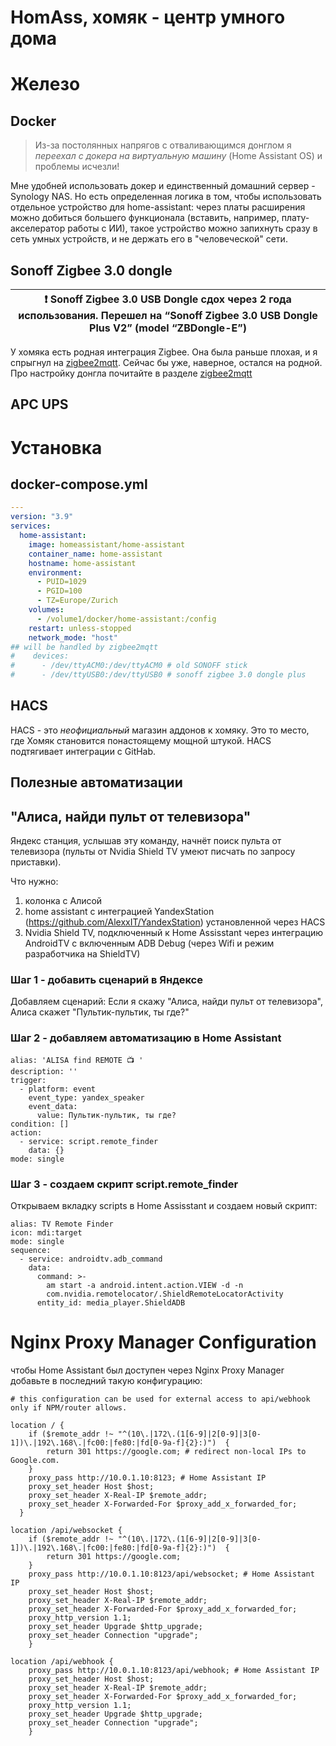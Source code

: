 # HomAss, хомяк - центр умного дома

# Железо

## Docker
> Из-за постолянных напрягов с отваливающимся донглом я *переехал с докера на виртуальную машину* (Home Assistant OS) и проблемы исчезли!

Мне удобней использовать докер и единственный домашний сервер - Synology NAS. Но есть определенная логика в том, чтобы использовать отдельное устройство для home-assistant: через платы расширения можно добиться большего функционала (вставить, например, плату-акселератор работы с ИИ), такое устройство можно запихнуть сразу в сеть умных устройств, и не держать его в "человеческой" сети. 

## Sonoff Zigbee 3.0 dongle
| :exclamation: Sonoff Zigbee 3.0 USB Dongle сдох через 2 года использования. Перешел на “Sonoff Zigbee 3.0 USB Dongle Plus V2” (model “ZBDongle-E”)|
|-----------|

У хомяка есть родная интеграция Zigbee. Она была раньше плохая, и я спрыгнул на [zigbee2mqtt](https://github.com/ageev/SmartHome/tree/master/docker/zigbee2mqtt). Сейчас бы уже, наверное, остался на родной. 
Про настройку донгла почитайте в разделе [zigbee2mqtt](../zigbee2mqtt)
## APC UPS


# Установка
## docker-compose.yml
```yml
---
version: "3.9"
services:
  home-assistant:
    image: homeassistant/home-assistant
    container_name: home-assistant
    hostname: home-assistant
    environment:
      - PUID=1029
      - PGID=100
      - TZ=Europe/Zurich
    volumes:
      - /volume1/docker/home-assistant:/config
    restart: unless-stopped
    network_mode: "host"
## will be handled by zigbee2mqtt 
#    devices:
#      - /dev/ttyACM0:/dev/ttyACM0 # old SONOFF stick
#      - /dev/ttyUSB0:/dev/ttyUSB0 # sonoff zigbee 3.0 dongle plus 
```
## HACS
HACS - это *неофициальный* магазин аддонов к хомяку. Это то место, где Хомяк становится понастоящему мощной штукой.
HACS подтягивает интеграции с GitHab. 

## Полезные автоматизации

## "Алиса, найди пульт от телевизора"
Яндекс станция, услышав эту команду, начнёт поиск пульта от телевизора (пульты от Nvidia Shield TV умеют писчать по запросу приставки). 

Что нужно:
1. колонка с Алисой
2. home assistant с интеграцией YandexStation (https://github.com/AlexxIT/YandexStation) установленной через HACS
3. Nvidia Shield TV, подключенный к Home Assisstant через интеграцию AndroidTV с включенным ADB Debug (через Wifi и режим разработчика на ShieldTV)

### Шаг 1 - добавить сценарий в Яндексе
Добавляем сценарий: Если я скажу "Алиса, найди пульт от телевизора", Алиса скажет "Пультик-пультик, ты где?"

### Шаг 2 - добавляем автоматизацию в Home Assistant
```
alias: 'ALISA find REMOTE 📺 '
description: ''
trigger:
  - platform: event
    event_type: yandex_speaker
    event_data:
      value: Пультик-пультик, ты где?
condition: []
action:
  - service: script.remote_finder
    data: {}
mode: single
```

### Шаг 3 - создаем скрипт script.remote_finder
Открываем вкладку scripts в Home Assisstant и создаем новый скрипт:
```
alias: TV Remote Finder
icon: mdi:target
mode: single
sequence:
  - service: androidtv.adb_command
    data:
      command: >-
        am start -a android.intent.action.VIEW -d -n
        com.nvidia.remotelocator/.ShieldRemoteLocatorActivity
      entity_id: media_player.ShieldADB
```

# Nginx Proxy Manager Configuration
чтобы Home Assistant был доступен через Nginx Proxy Manager добавьте в последний такую конфигурацию:
```
# this configuration can be used for external access to api/webhook only if NPM/router allows. 

location / {
    if ($remote_addr !~ "^(10\.|172\.(1[6-9]|2[0-9]|3[0-1])\.|192\.168\.|fc00:|fe80:|fd[0-9a-f]{2}:)")  {
        return 301 https://google.com; # redirect non-local IPs to Google.com.
    }
    proxy_pass http://10.0.1.10:8123; # Home Assistant IP
    proxy_set_header Host $host;
    proxy_set_header X-Real-IP $remote_addr;
    proxy_set_header X-Forwarded-For $proxy_add_x_forwarded_for;
  }

location /api/websocket {
    if ($remote_addr !~ "^(10\.|172\.(1[6-9]|2[0-9]|3[0-1])\.|192\.168\.|fc00:|fe80:|fd[0-9a-f]{2}:)")  {
        return 301 https://google.com;
    }
    proxy_pass http://10.0.1.10:8123/api/websocket; # Home Assistant IP
    proxy_set_header Host $host;
    proxy_set_header X-Real-IP $remote_addr;
    proxy_set_header X-Forwarded-For $proxy_add_x_forwarded_for;
    proxy_http_version 1.1;
    proxy_set_header Upgrade $http_upgrade;
    proxy_set_header Connection "upgrade";
    }

location /api/webhook {
    proxy_pass http://10.0.1.10:8123/api/webhook; # Home Assistant IP
    proxy_set_header Host $host;
    proxy_set_header X-Real-IP $remote_addr;
    proxy_set_header X-Forwarded-For $proxy_add_x_forwarded_for;
    proxy_http_version 1.1;
    proxy_set_header Upgrade $http_upgrade;
    proxy_set_header Connection "upgrade";
    }
```
